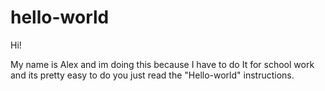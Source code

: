 # hello-world

Hi!

My name is Alex and im doing this because I have to do It for school work and its pretty easy to do you just read the "Hello-world" instructions. 
